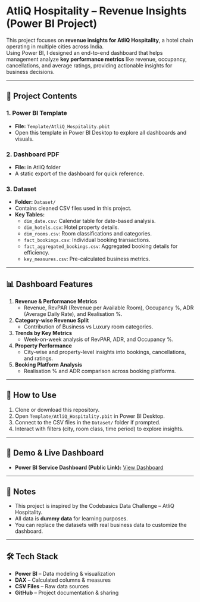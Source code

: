 # AtliQ Hospitality – Revenue Insights (Power BI Project)

This project focuses on **revenue insights for AtliQ Hospitality**, a hotel chain operating in multiple cities across India.  
Using Power BI, I designed an end-to-end dashboard that helps management analyze **key performance metrics** like revenue, occupancy, cancellations, and average ratings, providing actionable insights for business decisions.  

---

## 📂 Project Contents

### 1. Power BI Template
- **File:** `Template/AtliQ_Hospitality.pbit`  
- Open this template in Power BI Desktop to explore all dashboards and visuals.  

### 2. Dashboard PDF
- **File:** in AtliQ folder 
- A static export of the dashboard for quick reference.  

### 3. Dataset
- **Folder:** `Dataset/`  
- Contains cleaned CSV files used in this project.  
- **Key Tables:**
  - `dim_date.csv`: Calendar table for date-based analysis.  
  - `dim_hotels.csv`: Hotel property details.  
  - `dim_rooms.csv`: Room classifications and categories.  
  - `fact_bookings.csv`: Individual booking transactions.  
  - `fact_aggregated_bookings.csv`: Aggregated booking details for efficiency.  
  - `key_measures.csv`: Pre-calculated business metrics.  

---

## 📊 Dashboard Features

1. **Revenue & Performance Metrics**
   - Revenue, RevPAR (Revenue per Available Room), Occupancy %, ADR (Average Daily Rate), and Realisation %.  
2. **Category-wise Revenue Split**
   - Contribution of Business vs Luxury room categories.  
3. **Trends by Key Metrics**
   - Week-on-week analysis of RevPAR, ADR, and Occupancy %.  
4. **Property Performance**
   - City-wise and property-level insights into bookings, cancellations, and ratings.  
5. **Booking Platform Analysis**
   - Realisation % and ADR comparison across booking platforms.  

---

## 🚀 How to Use
1. Clone or download this repository.  
2. Open `Template/AtliQ_Hospitality.pbit` in Power BI Desktop.  
3. Connect to the CSV files in the `Dataset/` folder if prompted.  
4. Interact with filters (city, room class, time period) to explore insights.  

---

## 🎥 Demo & Live Dashboard
- **Power BI Service Dashboard (Public Link):** [View Dashboard](https://app.powerbi.com/view?r=eyJrIjoiZGVlNTZjZWYtY2QxYi00NGU4LWFjY2EtNTgzMjZlOTMwZTA1IiwidCI6IjgzY2U2OTI0LTViZjctNDE3ZS05YWZjLWMxOWQ4YjZkYzAwOCJ9)  

---

## 📝 Notes
- This project is inspired by the Codebasics Data Challenge – AtliQ Hospitality.  
- All data is **dummy data** for learning purposes.  
- You can replace the datasets with real business data to customize the dashboard.  

---

## 🛠️ Tech Stack
- **Power BI** – Data modeling & visualization  
- **DAX** – Calculated columns & measures  
- **CSV Files** – Raw data sources  
- **GitHub** – Project documentation & sharing  

